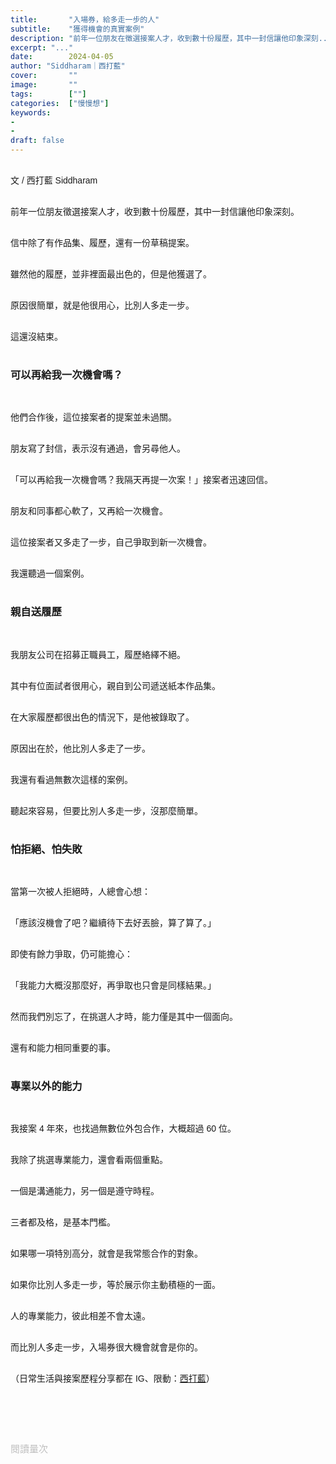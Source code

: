 ```yaml
---
title:       "入場券，給多走一步的人"
subtitle:    "獲得機會的真實案例"
description: "前年一位朋友在徵選接案人才，收到數十份履歷，其中一封信讓他印象深刻..."
excerpt: "..."
date:        2024-04-05
author: "Siddharam｜西打藍"
cover:       ""
image:       ""
tags:        [""]
categories:  ["慢慢想"]
keywords:
- 
- 
draft: false
---
```


<article style="font-family: 'Noto Sans TC', '微軟正黑體', sans-serif; font-weight: 300;">

<br>文 / 西打藍 Siddharam<br><br>

前年一位朋友徵選接案人才，收到數十份履歷，其中一封信讓他印象深刻。<br><br>

信中除了有作品集、履歷，還有一份草稿提案。<br><br>

雖然他的履歷，並非裡面最出色的，但是他獲選了。<br><br>

原因很簡單，就是他很用心，比別人多走一步。<br><br>

這還沒結束。<br><br>


<h3 class="article-h1-color">可以再給我一次機會嗎？</h3><br>

他們合作後，這位接案者的提案並未過關。<br><br>

朋友寫了封信，表示沒有通過，會另尋他人。<br><br>

「可以再給我一次機會嗎？我隔天再提一次案！」接案者迅速回信。<br><br>

朋友和同事都心軟了，又再給一次機會。<br><br>

這位接案者又多走了一步，自己爭取到新一次機會。<br><br>

我還聽過一個案例。<br><br>


<h3 class="article-h1-color">親自送履歷</h3><br>

我朋友公司在招募正職員工，履歷絡繹不絕。<br><br>

其中有位面試者很用心，親自到公司遞送紙本作品集。<br><br>

在大家履歷都很出色的情況下，是他被錄取了。<br><br>

原因出在於，他比別人多走了一步。<br><br>

我還有看過無數次這樣的案例。<br><br>

聽起來容易，但要比別人多走一步，沒那麼簡單。<br><br>


<h3 class="article-h1-color">怕拒絕、怕失敗</h3><br>

當第一次被人拒絕時，人總會心想：<br><br>

「應該沒機會了吧？繼續待下去好丟臉，算了算了。」<br><br>

即使有餘力爭取，仍可能擔心：<br><br>

「我能力大概沒那麼好，再爭取也只會是同樣結果。」<br><br>

然而我們別忘了，在挑選人才時，能力僅是其中一個面向。<br><br>

還有和能力相同重要的事。<br><br>


<h3 class="article-h1-color">專業以外的能力</h3><br>

我接案 4 年來，也找過無數位外包合作，大概超過 60 位。<br><br>

我除了挑選專業能力，還會看兩個重點。<br><br>

一個是溝通能力，另一個是遵守時程。<br><br>

三者都及格，是基本門檻。<br><br>

如果哪一項特別高分，就會是我常態合作的對象。<br><br>

如果你比別人多走一步，等於展示你主動積極的一面。<br><br>

人的專業能力，彼此相差不會太遠。<br><br>

而比別人多走一步，入場券很大機會就會是你的。<br><br>


<!-- 
<!-- 案例 > 證明案例 > 壞處 > 怎麼改變（列步驟） > 結語總結金句 -->


（日常生活與接案歷程分享都在 IG、限動：<a href="https://www.instagram.com/sidd.blue/" target="_blank">西打藍</a>）<br><br>

<!-- <h3 class="article-h1-color"></h3><br> -->





<br><br><br>

</article>

<div style="color: #bfbfbf; font-size: 15px;" id="busuanzi_container_page_pv">
  閱讀量<span id="busuanzi_value_page_pv"></span>次
</div>

<script src="../../js/post.js"></script>
